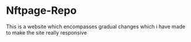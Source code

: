 # Nftpage-Repo
This is a website which encompasses gradual changes which i have made to make the site really responsive
